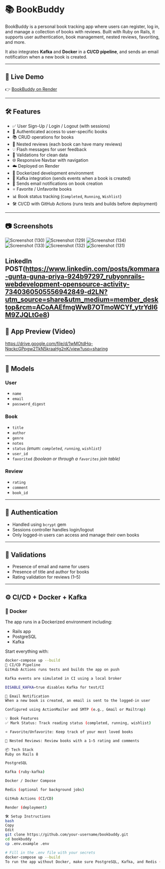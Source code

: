 # 📚 BookBuddy

BookBuddy is a personal book tracking app where users can register, log in, and manage a collection of books with reviews. Built with Ruby on Rails, it supports user authentication, book management, nested reviews, favoriting, and more. 

It also integrates **Kafka** and **Docker** in a **CI/CD pipeline**, and sends an email notification when a new book is created.

---

## 🚀 Live Demo

👉 [BookBuddy on Render](https://bookbuddy-koew.onrender.com/)

---

## 🛠️ Features

- ✅ User Sign-Up / Login / Logout (with sessions)
- 🔐 Authenticated access to user-specific books
- 📚 CRUD operations for books
- 📝 Nested reviews (each book can have many reviews)
- 💡 Flash messages for user feedback
- 🧼 Validations for clean data
- 🌐 Responsive Navbar with navigation
- ☁️ Deployed on Render
- 🐳 Dockerized development environment
- 🔁 Kafka integration (sends events when a book is created)
- 📧 Sends email notifications on book creation
- ⭐ Favorite / Unfavorite books
- 📊 Book status tracking (`Completed`, `Running`, `Wishlist`)
- 🛠️ CI/CD with GitHub Actions (runs tests and builds before deployment)

---

## 📷 Screenshots

![Screenshot (130)](https://github.com/user-attachments/assets/4dd0f248-9aaf-4864-be53-96e6793f0836)
![Screenshot (129)](https://github.com/user-attachments/assets/16641130-9235-4ff7-9812-15acd3c800b8) 
![Screenshot (134)](https://github.com/user-attachments/assets/9ce6833b-e3e7-4923-89db-ff91ad254a19)
![Screenshot (133)](https://github.com/user-attachments/assets/f955d304-b9d2-4a3b-8076-7b14dfa6aa25)
![Screenshot (132)](https://github.com/user-attachments/assets/62439e91-39ef-4b72-9fe8-fef125851283)
![Screenshot (131)](https://github.com/user-attachments/assets/836715f6-245c-4238-8d73-63fa7f1b1207)


LinkedIn POST(https://www.linkedin.com/posts/kommara-gunta-guna-priya-924b97297_rubyonrails-webdevelopment-opensource-activity-7340360505556942849-d2LN?utm_source=share&utm_medium=member_desktop&rcm=ACoAAEfmgWwB7OTmoWCYf_ytrYdI6M9ZJQLtGe8)
---

## 🎥 App Preview (Video)

https://drive.google.com/file/d/1wMOtdHq-NqckcGPpgw2TkN5kraaHg2nK/view?usp=sharing

---

## 🧱 Models

### User

- `name`
- `email`
- `password_digest`

### Book

- `title`
- `author`
- `genre`
- `notes`
- `status` _(enum: `completed`, `running`, `wishlist`)_
- `user_id`
- `favorited` _(boolean or through a `favorites` join table)_

### Review

- `rating`
- `comment`
- `book_id`

---

## 🔐 Authentication

- Handled using `bcrypt` gem
- Sessions controller handles login/logout
- Only logged-in users can access and manage their own books

---

## 🧪 Validations

- Presence of email and name for users
- Presence of title and author for books
- Rating validation for reviews (1–5)

---

## ⚙️ CI/CD + Docker + Kafka

### 🐳 Docker

The app runs in a Dockerized environment including:

- Rails app
- PostgreSQL
- Kafka

Start everything with:

```bash
docker-compose up --build
🚀 CI/CD Pipeline
GitHub Actions runs tests and builds the app on push

Kafka events are simulated in CI using a local broker

DISABLE_KAFKA=true disables Kafka for test/CI

📧 Email Notification
When a new book is created, an email is sent to the logged-in user

Configured using ActionMailer and SMTP (e.g., Gmail or Mailtrap)

💡 Book Features
✅ Mark Status: Track reading status (completed, running, wishlist)

⭐ Favorite/Unfavorite: Keep track of your most loved books

💬 Nested Reviews: Review books with a 1–5 rating and comments

📦 Tech Stack
Ruby on Rails 8

PostgreSQL

Kafka (ruby-kafka)

Docker / Docker Compose

Redis (optional for background jobs)

GitHub Actions (CI/CD)

Render (deployment)

🛠️ Setup Instructions
bash
Copy
Edit
git clone https://github.com/your-username/bookbuddy.git
cd bookbuddy
cp .env.example .env

# Fill in the .env file with your secrets
docker-compose up --build
To run the app without Docker, make sure PostgreSQL, Kafka, and Redis (optional) are installed and configured locally.



